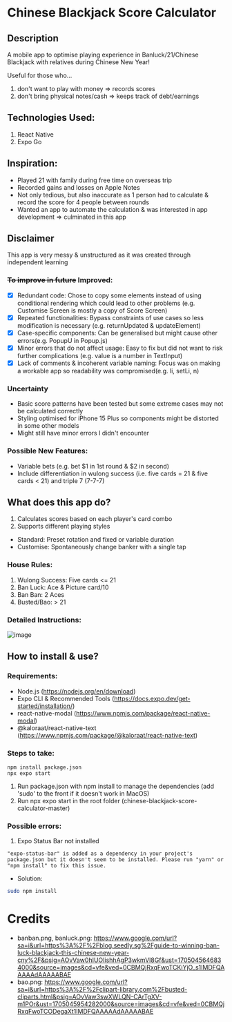 # Chinese Blackjack Score Calculator
## Description 
A mobile app to optimise playing experience in Banluck/21/Chinese Blackjack with relatives during Chinese New Year! 

Useful for those who...
1. don't want to play with money => records scores 
2. don't bring physical notes/cash => keeps track of debt/earnings

## Technologies Used:
1. React Native
2. Expo Go

## Inspiration:
- Played 21 with family during free time on overseas trip
- Recorded gains and losses on Apple Notes
- Not only tedious, but also inaccurate as 1 person had to calculate & record the score for 4 people between rounds
- Wanted an app to automate the calculation & was interested in app development => culminated in this app

## Disclaimer
This app is very messy & unstructured as it was created through independent learning
### ~~To improve in future~~ Improved:
- [x] Redundant code: Chose to copy some elements instead of using conditional rendering which could lead to other problems (e.g. Customise Screen is mostly a copy of Score Screen)
- [x] Repeated functionalities: Bypass constraints of use cases so less modification is necessary (e.g. returnUpdated & updateElement)
- [x] Case-specific components: Can be generalised but might cause other errors(e.g. PopupU in Popup.js)
- [x] Minor errors that do not affect usage: Easy to fix but did not want to risk further complications (e.g. value is a number in TextInput)
- [x] Lack of comments & incoherent variable naming: Focus was on making a workable app so readability was compromised(e.g. li, setLi, n)

### Uncertainty
- Basic score patterns have been tested but some extreme cases may not be calculated correctly
- Styling optimised for iPhone 15 Plus so components might be distorted in some other models
- Might still have minor errors I didn't encounter

### Possible New Features:
- Variable bets (e.g. bet $1 in 1st round & $2 in second)
- Include differentiation in wulong success (i.e. five cards = 21 & five cards < 21) and triple 7 (7-7-7)

## What does this app do?
1. Calculates scores based on each player's card combo
2. Supports different playing styles
- Standard: Preset rotation and fixed or variable duration
- Customise: Spontaneously change banker with a single tap

### House Rules:
1. Wulong Success: Five cards <= 21
2. Ban Luck: Ace & Picture card/10
3. Ban Ban: 2 Aces
4. Busted/Bao: > 21

### Detailed Instructions:
![image](https://github.com/PhoebeY05/chinese-blackjack-score-calculator/assets/115935747/99c1fa26-1159-4d01-b1c3-7e7560d0bce8)

## How to install & use?
### Requirements:
- Node.js (https://nodejs.org/en/download)
- Expo CLI & Recommended Tools (https://docs.expo.dev/get-started/installation/)
- react-native-modal (https://www.npmjs.com/package/react-native-modal)
- @kaloraat/react-native-text (https://www.npmjs.com/package/@kaloraat/react-native-text)
### Steps to take:
```
npm install package.json
npx expo start
``` 
1. Run package.json with npm install to manage the dependencies (add 'sudo' to the front if it doesn't work in MacOS)
2. Run npx expo start in the root folder (chinese-blackjack-score-calculator-master)
### Possible errors:
1. Expo Status Bar not installed
```
"expo-status-bar" is added as a dependency in your project's package.json but it doesn't seem to be installed. Please run "yarn" or "npm install" to fix this issue.
```
- Solution:
```bash
sudo npm install
```
# Credits
- banban.png, banluck.png: https://www.google.com/url?sa=i&url=https%3A%2F%2Fblog.seedly.sg%2Fguide-to-winning-ban-luck-blackjack-this-chinese-new-year-cny%2F&psig=AOvVaw0hIUOIishhAgP3wkmVl8Gf&ust=1705045646834000&source=images&cd=vfe&ved=0CBMQjRxqFwoTCKiYjO_s1IMDFQAAAAAdAAAAABAE
- bao.png: https://www.google.com/url?sa=i&url=https%3A%2F%2Fclipart-library.com%2Fbusted-cliparts.html&psig=AOvVaw3swXWLQN-CArTgXV-m1POr&ust=1705045954282000&source=images&cd=vfe&ved=0CBMQjRxqFwoTCODegaXt1IMDFQAAAAAdAAAAABAE






